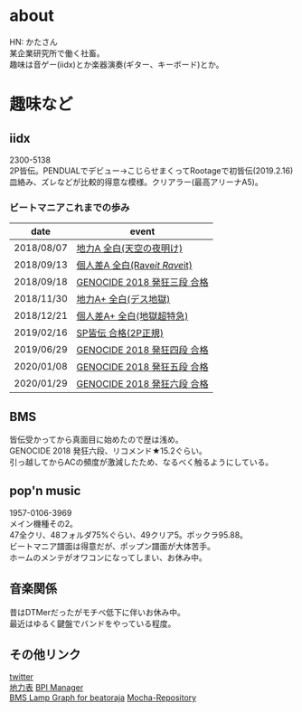 # about
HN: かたさん  
某企業研究所で働く社畜。  
趣味は音ゲー(iidx)とか楽器演奏(ギター、キーボード)とか。

# 趣味など
## iidx
2300-5138  
2P皆伝。PENDUALでデビュー→こじらせまくってRootageで初皆伝(2019.2.16)  
皿絡み、ズレなどが比較的得意な模様。クリアラー(最高アリーナA5)。  

### ビートマニアこれまでの歩み

|date|event|
|---|---|
|2018/08/07|[地力A 全白(天空の夜明け)](https://twitter.com/cold_planet_/status/1026810874512588800?s=20)|
|2018/09/13|[個人差A 全白(Rave*it Rave*it)](https://twitter.com/cold_planet_/status/1040227044338987009?s=20)|
|2018/09/18|[GENOCIDE 2018 発狂三段 合格](https://twitter.com/cold_planet_/status/1042077004751720454)|
|2018/11/30|[地力A+ 全白(デス地獄)](https://twitter.com/cold_planet_/status/1068773190699085824)|
|2018/12/21|[個人差A+ 全白(地獄超特急)](https://twitter.com/cold_planet_/status/1076105563769958400)|
|2019/02/16|[SP皆伝 合格(2P正規)](https://twitter.com/cold_planet_/status/1096677019184619520)|
|2019/06/29|[GENOCIDE 2018 発狂四段 合格](https://twitter.com/cold_planet_/status/1145181065981521920?s=19)|
|2020/01/08|[GENOCIDE 2018 発狂五段 合格](https://twitter.com/cold_planet_/status/1214946034314465280)|
|2020/01/29|[GENOCIDE 2018 発狂六段 合格](https://twitter.com/cold_planet_/status/1222182047017365506)|

## BMS
皆伝受かってから真面目に始めたので歴は浅め。  
GENOCIDE 2018 発狂六段、リコメンド★15.2ぐらい。  
引っ越してからACの頻度が激減したため、なるべく触るようにしている。

## pop'n music
1957-0106-3969  
メイン機種その2。  
47全クリ、48フォルダ75%ぐらい、49クリア5。ポックラ95.88。  
ビートマニア譜面は得意だが、ポップン譜面が大体苦手。  
ホームのメンテがオワコンになってしまい、お休み中。

## 音楽関係
昔はDTMerだったがモチベ低下に伴いお休み中。  
最近はゆるく鍵盤でバンドをやっている程度。  

## その他リンク
[twitter](https://twitter.com/cold_planet_)  
[地力表](https://sp12.iidx.app/sheets/2300-5138/hard)
[BPI Manager](https://bpi.poyashi.me/u/KATA)  
[BMS Lamp Graph for beatoraja](http://lnt.softether.net/cgi-bin/beatoraja/view.php?id=325)
[Mocha-Repository](https://mocha-repository.info/player.php?id=355)
